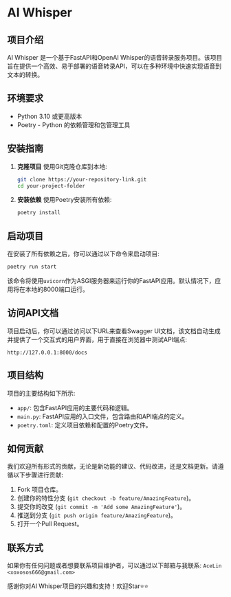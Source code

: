 # AI Whisper

## 项目介绍
AI Whisper 是一个基于FastAPI和OpenAI Whisper的语音转录服务项目。该项目旨在提供一个高效、易于部署的语音转录API，可以在多种环境中快速实现语音到文本的转换。

## 环境要求
- Python 3.10 或更高版本
- Poetry - Python 的依赖管理和包管理工具

## 安装指南
1. **克隆项目**
   使用Git克隆仓库到本地:
   ```bash
   git clone https://your-repository-link.git
   cd your-project-folder
   ```

2. **安装依赖**
   使用Poetry安装所有依赖:
   ```bash
   poetry install
   ```

## 启动项目
在安装了所有依赖之后，你可以通过以下命令来启动项目:
```bash
poetry run start
```
该命令将使用`uvicorn`作为ASGI服务器来运行你的FastAPI应用。默认情况下，应用将在本地的8000端口运行。

## 访问API文档
项目启动后，你可以通过访问以下URL来查看Swagger UI文档，该文档自动生成并提供了一个交互式的用户界面，用于直接在浏览器中测试API端点:
```
http://127.0.0.1:8000/docs
```

## 项目结构
项目的主要结构如下所示:
- `app/`: 包含FastAPI应用的主要代码和逻辑。
- `main.py`: FastAPI应用的入口文件，包含路由和API端点的定义。
- `poetry.toml`: 定义项目依赖和配置的Poetry文件。

## 如何贡献
我们欢迎所有形式的贡献，无论是新功能的建议、代码改进，还是文档更新。请遵循以下步骤进行贡献:
1. Fork 项目仓库。
2. 创建你的特性分支 (`git checkout -b feature/AmazingFeature`)。
3. 提交你的改变 (`git commit -m 'Add some AmazingFeature'`)。
4. 推送到分支 (`git push origin feature/AmazingFeature`)。
5. 打开一个Pull Request。

## 联系方式
如果你有任何问题或者想要联系项目维护者，可以通过以下邮箱与我联系: 
`AceLin <xoxosos666@gmail.com>`

感谢你对AI Whisper项目的兴趣和支持！欢迎Star⭐⭐

